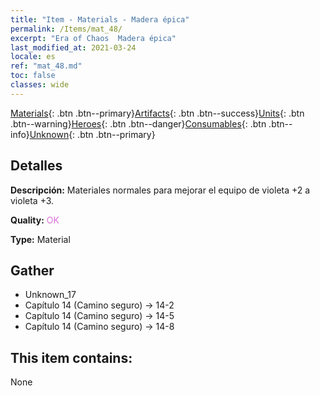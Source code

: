 ```yaml
---
title: "Item - Materials - Madera épica"
permalink: /Items/mat_48/
excerpt: "Era of Chaos  Madera épica"
last_modified_at: 2021-03-24
locale: es
ref: "mat_48.md"
toc: false
classes: wide
---
```

 [Materials](/es/Items/){: .btn .btn--primary}[Artifacts](/es/Items/Artifacts/){: .btn .btn--success}[Units](/es/Items/Units/){: .btn .btn--warning}[Heroes](/es/Items/Heroes/){: .btn .btn--danger}[Consumables](/es/Items/Consumables/){: .btn .btn--info}[Unknown](/es/Items/Unknown/){: .btn .btn--primary}

## Detalles
 **Descripción:** Materiales normales para mejorar el equipo de violeta +2 a violeta +3.

 **Quality:** <span style="color: #DA70D6">OK</span>

 **Type:** Material

## Gather

*    Unknown_17 
*    Capítulo 14 (Camino seguro) -> 14-2 
*    Capítulo 14 (Camino seguro) -> 14-5 
*    Capítulo 14 (Camino seguro) -> 14-8 

## This item contains:

  None

